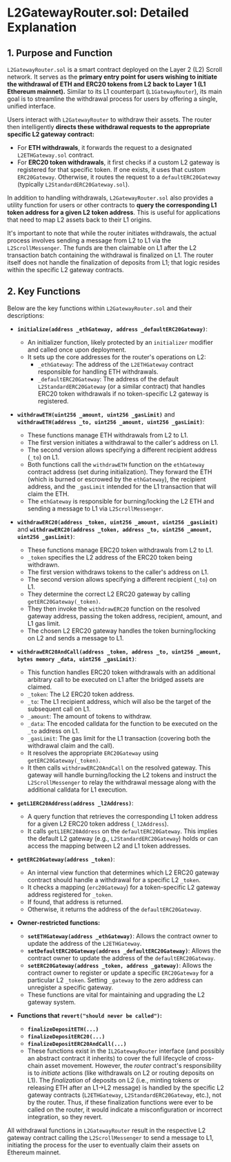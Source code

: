 # L2GatewayRouter.sol: Detailed Explanation

## 1. Purpose and Function

`L2GatewayRouter.sol` is a smart contract deployed on the Layer 2 (L2) Scroll network. It serves as the **primary entry point for users wishing to initiate the withdrawal of ETH and ERC20 tokens from L2 back to Layer 1 (L1 Ethereum mainnet).** Similar to its L1 counterpart (`L1GatewayRouter`), its main goal is to streamline the withdrawal process for users by offering a single, unified interface.

Users interact with `L2GatewayRouter` to withdraw their assets. The router then intelligently **directs these withdrawal requests to the appropriate specific L2 gateway contract:**
*   For **ETH withdrawals**, it forwards the request to a designated `L2ETHGateway.sol` contract.
*   For **ERC20 token withdrawals**, it first checks if a custom L2 gateway is registered for that specific token. If one exists, it uses that custom `ERC20Gateway`. Otherwise, it routes the request to a `defaultERC20Gateway` (typically `L2StandardERC20Gateway.sol`).

In addition to handling withdrawals, `L2GatewayRouter.sol` also provides a utility function for users or other contracts to **query the corresponding L1 token address for a given L2 token address**. This is useful for applications that need to map L2 assets back to their L1 origins.

It's important to note that while the router initiates withdrawals, the actual process involves sending a message from L2 to L1 via the `L2ScrollMessenger`. The funds are then claimable on L1 after the L2 transaction batch containing the withdrawal is finalized on L1. The router itself does not handle the finalization of deposits from L1; that logic resides within the specific L2 gateway contracts.

## 2. Key Functions

Below are the key functions within `L2GatewayRouter.sol` and their descriptions:

*   **`initialize(address _ethGateway, address _defaultERC20Gateway)`**:
    *   An initializer function, likely protected by an `initializer` modifier and called once upon deployment.
    *   It sets up the core addresses for the router's operations on L2:
        *   `_ethGateway`: The address of the `L2ETHGateway` contract responsible for handling ETH withdrawals.
        *   `_defaultERC20Gateway`: The address of the default `L2StandardERC20Gateway` (or a similar contract) that handles ERC20 token withdrawals if no token-specific L2 gateway is registered.

*   **`withdrawETH(uint256 _amount, uint256 _gasLimit)`** and **`withdrawETH(address _to, uint256 _amount, uint256 _gasLimit)`**:
    *   These functions manage ETH withdrawals from L2 to L1.
    *   The first version initiates a withdrawal to the caller's address on L1.
    *   The second version allows specifying a different recipient address (`_to`) on L1.
    *   Both functions call the `withdrawETH` function on the `ethGateway` contract address (set during initialization). They forward the ETH (which is burned or escrowed by the `ethGateway`), the recipient address, and the `_gasLimit` intended for the L1 transaction that will claim the ETH.
    *   The `ethGateway` is responsible for burning/locking the L2 ETH and sending a message to L1 via `L2ScrollMessenger`.

*   **`withdrawERC20(address _token, uint256 _amount, uint256 _gasLimit)`** and **`withdrawERC20(address _token, address _to, uint256 _amount, uint256 _gasLimit)`**:
    *   These functions manage ERC20 token withdrawals from L2 to L1.
    *   `_token` specifies the L2 address of the ERC20 token being withdrawn.
    *   The first version withdraws tokens to the caller's address on L1.
    *   The second version allows specifying a different recipient (`_to`) on L1.
    *   They determine the correct L2 ERC20 gateway by calling `getERC20Gateway(_token)`.
    *   They then invoke the `withdrawERC20` function on the resolved gateway address, passing the token address, recipient, amount, and L1 gas limit.
    *   The chosen L2 ERC20 gateway handles the token burning/locking on L2 and sends a message to L1.

*   **`withdrawERC20AndCall(address _token, address _to, uint256 _amount, bytes memory _data, uint256 _gasLimit)`**:
    *   This function handles ERC20 token withdrawals with an additional arbitrary call to be executed on L1 after the bridged assets are claimed.
    *   `_token`: The L2 ERC20 token address.
    *   `_to`: The L1 recipient address, which will also be the target of the subsequent call on L1.
    *   `_amount`: The amount of tokens to withdraw.
    *   `_data`: The encoded calldata for the function to be executed on the `_to` address on L1.
    *   `_gasLimit`: The gas limit for the L1 transaction (covering both the withdrawal claim and the call).
    *   It resolves the appropriate `ERC20Gateway` using `getERC20Gateway(_token)`.
    *   It then calls `withdrawERC20AndCall` on the resolved gateway. This gateway will handle burning/locking the L2 tokens and instruct the `L2ScrollMessenger` to relay the withdrawal message along with the additional calldata for L1 execution.

*   **`getL1ERC20Address(address _l2Address)`**:
    *   A query function that retrieves the corresponding L1 token address for a given L2 ERC20 token address (`_l2Address`).
    *   It calls `getL1ERC20Address` on the `defaultERC20Gateway`. This implies the default L2 gateway (e.g., `L2StandardERC20Gateway`) holds or can access the mapping between L2 and L1 token addresses.

*   **`getERC20Gateway(address _token)`**:
    *   An internal view function that determines which L2 ERC20 gateway contract should handle a withdrawal for a specific L2 `_token`.
    *   It checks a mapping (`erc20Gateway`) for a token-specific L2 gateway address registered for `_token`.
    *   If found, that address is returned.
    *   Otherwise, it returns the address of the `defaultERC20Gateway`.

*   **Owner-restricted functions:**
    *   **`setETHGateway(address _ethGateway)`**: Allows the contract owner to update the address of the `L2ETHGateway`.
    *   **`setDefaultERC20Gateway(address _defaultERC20Gateway)`**: Allows the contract owner to update the address of the `defaultERC20Gateway`.
    *   **`setERC20Gateway(address _token, address _gateway)`**: Allows the contract owner to register or update a specific `ERC20Gateway` for a particular L2 `_token`. Setting `_gateway` to the zero address can unregister a specific gateway.
    *   These functions are vital for maintaining and upgrading the L2 gateway system.

*   **Functions that `revert("should never be called")`:**
    *   **`finalizeDepositETH(...)`**
    *   **`finalizeDepositERC20(...)`**
    *   **`finalizeDepositERC20AndCall(...)`**
    *   These functions exist in the `IL2GatewayRouter` interface (and possibly an abstract contract it inherits) to cover the full lifecycle of cross-chain asset movement. However, the *router* contract's responsibility is to *initiate* actions (like withdrawals on L2 or routing deposits on L1). The *finalization* of deposits on L2 (i.e., minting tokens or releasing ETH after an L1->L2 message) is handled by the specific L2 gateway contracts (`L2ETHGateway`, `L2StandardERC20Gateway`, etc.), not by the router. Thus, if these finalization functions were ever to be called on the router, it would indicate a misconfiguration or incorrect integration, so they revert.

All withdrawal functions in `L2GatewayRouter` result in the respective L2 gateway contract calling the `L2ScrollMessenger` to send a message to L1, initiating the process for the user to eventually claim their assets on Ethereum mainnet.
